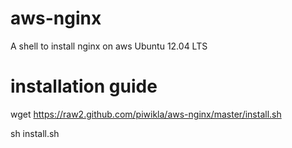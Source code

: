 aws-nginx
=========

A shell to install nginx on aws Ubuntu 12.04 LTS


installation guide
==================

wget https://raw2.github.com/piwikla/aws-nginx/master/install.sh

sh install.sh
